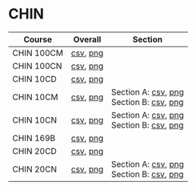 # CHIN

| Course | Overall | Section |
| ------ | ------- | ------- |
| CHIN 100CM | [csv](https://github.com/UCSD-Historical-Enrollment-Data/2024Spring/blob/main/overall/CHIN%20100CM.csv), [png](https://raw.githubusercontent.com/UCSD-Historical-Enrollment-Data/2024Spring/main/plot_overall/CHIN%20100CM.png) |  |
| CHIN 100CN | [csv](https://github.com/UCSD-Historical-Enrollment-Data/2024Spring/blob/main/overall/CHIN%20100CN.csv), [png](https://raw.githubusercontent.com/UCSD-Historical-Enrollment-Data/2024Spring/main/plot_overall/CHIN%20100CN.png) |  |
| CHIN 10CD | [csv](https://github.com/UCSD-Historical-Enrollment-Data/2024Spring/blob/main/overall/CHIN%2010CD.csv), [png](https://raw.githubusercontent.com/UCSD-Historical-Enrollment-Data/2024Spring/main/plot_overall/CHIN%2010CD.png) |  |
| CHIN 10CM | [csv](https://github.com/UCSD-Historical-Enrollment-Data/2024Spring/blob/main/overall/CHIN%2010CM.csv), [png](https://raw.githubusercontent.com/UCSD-Historical-Enrollment-Data/2024Spring/main/plot_overall/CHIN%2010CM.png) | Section A: [csv](https://github.com/UCSD-Historical-Enrollment-Data/2024Spring/blob/main/section/CHIN%2010CM_A.csv), [png](https://raw.githubusercontent.com/UCSD-Historical-Enrollment-Data/2024Spring/main/plot_section/CHIN%2010CM_A.png)<br>Section B: [csv](https://github.com/UCSD-Historical-Enrollment-Data/2024Spring/blob/main/section/CHIN%2010CM_B.csv), [png](https://raw.githubusercontent.com/UCSD-Historical-Enrollment-Data/2024Spring/main/plot_section/CHIN%2010CM_B.png) |
| CHIN 10CN | [csv](https://github.com/UCSD-Historical-Enrollment-Data/2024Spring/blob/main/overall/CHIN%2010CN.csv), [png](https://raw.githubusercontent.com/UCSD-Historical-Enrollment-Data/2024Spring/main/plot_overall/CHIN%2010CN.png) | Section A: [csv](https://github.com/UCSD-Historical-Enrollment-Data/2024Spring/blob/main/section/CHIN%2010CN_A.csv), [png](https://raw.githubusercontent.com/UCSD-Historical-Enrollment-Data/2024Spring/main/plot_section/CHIN%2010CN_A.png)<br>Section B: [csv](https://github.com/UCSD-Historical-Enrollment-Data/2024Spring/blob/main/section/CHIN%2010CN_B.csv), [png](https://raw.githubusercontent.com/UCSD-Historical-Enrollment-Data/2024Spring/main/plot_section/CHIN%2010CN_B.png) |
| CHIN 169B | [csv](https://github.com/UCSD-Historical-Enrollment-Data/2024Spring/blob/main/overall/CHIN%20169B.csv), [png](https://raw.githubusercontent.com/UCSD-Historical-Enrollment-Data/2024Spring/main/plot_overall/CHIN%20169B.png) |  |
| CHIN 20CD | [csv](https://github.com/UCSD-Historical-Enrollment-Data/2024Spring/blob/main/overall/CHIN%2020CD.csv), [png](https://raw.githubusercontent.com/UCSD-Historical-Enrollment-Data/2024Spring/main/plot_overall/CHIN%2020CD.png) |  |
| CHIN 20CN | [csv](https://github.com/UCSD-Historical-Enrollment-Data/2024Spring/blob/main/overall/CHIN%2020CN.csv), [png](https://raw.githubusercontent.com/UCSD-Historical-Enrollment-Data/2024Spring/main/plot_overall/CHIN%2020CN.png) | Section A: [csv](https://github.com/UCSD-Historical-Enrollment-Data/2024Spring/blob/main/section/CHIN%2020CN_A.csv), [png](https://raw.githubusercontent.com/UCSD-Historical-Enrollment-Data/2024Spring/main/plot_section/CHIN%2020CN_A.png)<br>Section B: [csv](https://github.com/UCSD-Historical-Enrollment-Data/2024Spring/blob/main/section/CHIN%2020CN_B.csv), [png](https://raw.githubusercontent.com/UCSD-Historical-Enrollment-Data/2024Spring/main/plot_section/CHIN%2020CN_B.png) |
